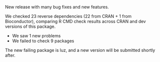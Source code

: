 New release with many bug fixes and new features.

We checked 23 reverse dependencies (22 from CRAN + 1 from Bioconductor), comparing R CMD check results across CRAN and dev versions of this package.

 * We saw 1 new problems
 * We failed to check 9 packages

The new failing package is luz, and a new version will be submitted shortly after.